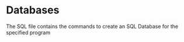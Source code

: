 # Databases

The SQL file contains the commands to create an SQL Database for the specified program
